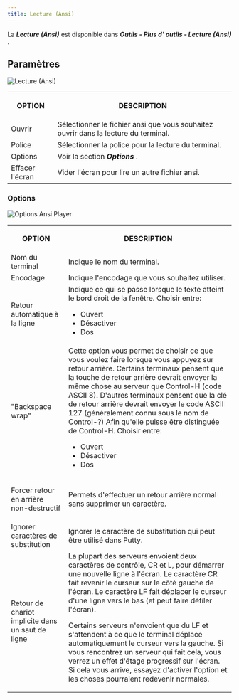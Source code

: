 ```yaml
---
title: Lecture (Ansi)
---
```

La ***Lecture (Ansi)*** est disponible dans ***Outils - Plus d' outils - Lecture (Ansi)*** .  

## Paramètres 

![Lecture (Ansi)](https://webdevolutions.azureedge.net/docs/fr/rdm/windows/clip10414.png) 

<table>
	<tr>
		<th>

OPTION 
		</th>
		<th>
DESCRIPTION 
		</th>
	</tr>
		<td>
Ouvrir 
		</td>
		<td>
Sélectionner le fichier ansi que vous souhaitez ouvrir dans la lecture du terminal. 
		</td>
	</tr>
		<td>
Police 
		</td>
		<td>
Sélectionner la police pour la lecture du terminal. 
		</td>
	</tr>
		<td>
Options 
		</td>
		<td>
Voir la section ***Options*** . 
		</td>
	</tr>
		<td>
Effacer l'écran 
		</td>
		<td>
Vider l'écran pour lire un autre fichier ansi. 
		</td>
	</tr>
</table>

### Options 

![Options Ansi Player](https://webdevolutions.azureedge.net/docs/fr/rdm/windows/clip10415.png) 

<table>
	<tr>
		<th>

OPTION 
		</th>
		<th>
DESCRIPTION 
		</th>
	</tr>
		<td>
Nom du terminal 
		</td>
		<td>
Indique le nom du terminal. 
		</td>
	</tr>
		<td>
Encodage 
		</td>
		<td>
Indique l'encodage que vous souhaitez utiliser. 
		</td>
	</tr>
		<td>
Retour automatique à la ligne 
		</td>
		<td>
Indique ce qui se passe lorsque le texte atteint le bord droit de la fenêtre. Choisir entre:  

* Ouvert 
* Désactiver 
* Dos 
		</td>
	</tr>
		<td>
"Backspace wrap" 
		</td>
		<td>
Cette option vous permet de choisir ce que vous voulez faire lorsque vous appuyez sur retour arrière. Certains terminaux pensent que la touche de retour arrière devrait envoyer la même chose au serveur que Control-H (code ASCII 8). D'autres terminaux pensent que la clé de retour arrière devrait envoyer le code ASCII 127 (généralement connu sous le nom de Control-?) Afin qu'elle puisse être distinguée de Control-H. Choisir entre:  

* Ouvert 
* Désactiver 
* Dos 
		</td>
	</tr>
		<td>
Forcer retour en arrière non-destructif 
		</td>
		<td>
Permets d'effectuer un retour arrière normal sans supprimer un caractère. 
		</td>
	</tr>
		<td>
Ignorer caractères de substitution 
		</td>
		<td>
Ignorer le caractère de substitution qui peut être utilisé dans Putty. 
		</td>
	</tr>
		<td>
Retour de chariot implicite dans un saut de ligne 
		</td>
		<td>
La plupart des serveurs envoient deux caractères de contrôle, CR et L, pour démarrer une nouvelle ligne à l'écran. Le caractère CR fait revenir le curseur sur le côté gauche de l'écran. Le caractère LF fait déplacer le curseur d'une ligne vers le bas (et peut faire défiler l'écran).  

Certains serveurs n'envoient que du LF et s'attendent à ce que le terminal déplace automatiquement le curseur vers la gauche. Si vous rencontrez un serveur qui fait cela, vous verrez un effet d'étage progressif sur l'écran. Si cela vous arrive, essayez d'activer l'option et les choses pourraient redevenir normales. 
		</td>
	</tr>
</table>


